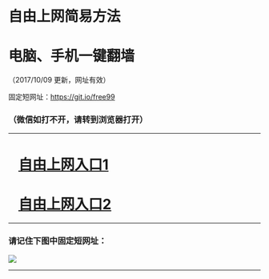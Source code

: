 ﻿# 自由上网简易方法

# 电脑、手机一键翻墙

（2017/10/09 更新，网址有效）

固定短网址：https://git.io/free99

### （微信如打不开，请转到浏览器打开）


***





# &nbsp;&nbsp; <a href="http://ft2151122193.fwq-tz-1001.info/fwqtz01.html?t=100900110475 " target="_blank">自由上网入口1</a>
# &nbsp;&nbsp; <a href="http://ft2700912021.fwq-tz-1002.info/fwqtz02.html?t=1009001828 " target="_blank">自由上网入口2</a>
***

### 请记住下图中固定短网址：

<img src="https://s3-us-west-2.amazonaws.com/fwq-1001/yjfq-20170905okok.png" /> 


***


